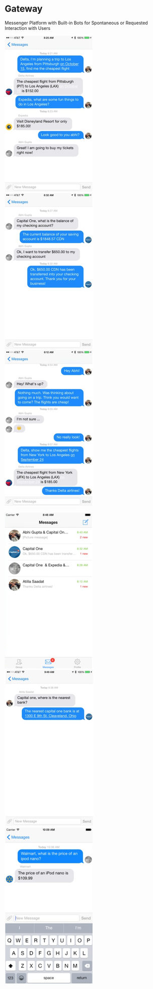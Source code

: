 # Gateway
Messenger Platform with Built-in Bots for Spontaneous or Requested Interaction with Users

 ![alt-tag](https://raw.githubusercontent.com/ScrypticLabs/Gateway/master/ios/imgs/1.png)  ![alt-tag](https://raw.githubusercontent.com/ScrypticLabs/Gateway/master/ios/imgs/2.png)  ![alt-tag](https://raw.githubusercontent.com/ScrypticLabs/Gateway/master/ios/imgs/3.png)  
 
  ![alt-tag](https://raw.githubusercontent.com/ScrypticLabs/Gateway/master/ios/imgs/6.png)  ![alt-tag](https://raw.githubusercontent.com/ScrypticLabs/Gateway/master/ios/imgs/7.png)  ![alt-tag](https://raw.githubusercontent.com/ScrypticLabs/Gateway/master/ios/imgs/8.png)
 

